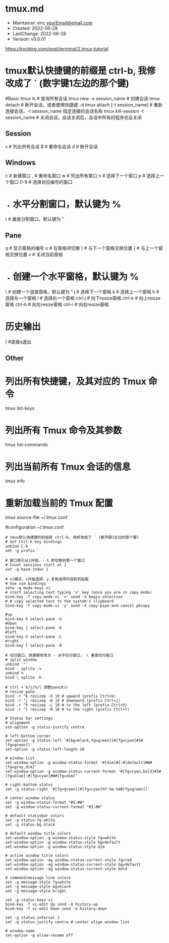 # tmux.md
- Maintainer: eric <yourEmail@email.com>
-    Created: 2022-06-28
- LastChange: 2022-06-28
-    Version: v0.0.01

https://kxcblog.com/post/terminal/2.tmux-tutorial
# tmux默认快捷键的前缀是 ctrl-b, 我修改成了 ` (数字键1左边的那个键)

#Basic
tmux ls  # 查询所有会话
tmux new -s session_name    # 创建会话
tmux detach # 断开会话，或者使用快捷键 <prefix>-d
tmux attach [-t session_name]   # 重新连接会话，-t session_name 指定连接的会话名称
tmux kill-session -t session_name   # 关闭会话，会话关闭后，会话中所有的程序也会关闭

## Session
s   # 列出所有会话
$   # 重命名会话
d   # 断开会话


## Windows
c # 新建窗口
, # 重命名窗口
w   # 列出所有窗口
n # 选择下一个窗口
p # 选择上一个窗口
0-9 # 选择对应编号的窗口

- # 水平分割窗口，默认键为 %
\ # 垂直分割窗口，默认键为 "


## Pane
q # 显示窗格的编号
o # 在窗格间切换
} # 与下一个窗格交换位置
{ # 与上一个窗格交换位置
x # 关闭当前窗格

- # 创建一个水平窗格，默认键为 %
\   # 创建一个竖直窗格，默认键为 "
j # 选择下一个窗格
k # 选择上一个窗格
h # 选择左一个窗格
l # 选择右一个窗格
ctrl-j  # 向下resize窗格
ctrl-k  # 向上resize窗格
ctrl-h  # 向左resize窗格
ctrl-l  # 向右resize窗格

# 历史输出
[ #直接q退出

## Other
# 列出所有快捷键，及其对应的 Tmux 命令
tmux list-keys

# 列出所有 Tmux 命令及其参数
tmux list-commands

# 列出当前所有 Tmux 会话的信息
tmux info

# 重新加载当前的 Tmux 配置
tmux source-file ~/.tmux.conf




#configuration ~/.tmux.conf
```
# tmux默认快捷键的前缀是 ctrl-b, 我修改成了 ` (数字键1左边的那个键)
# Set Ctrl-b key bindings
unbind C-b
set -g prefix `

# 窗口索引从1开始，`-1 即切换到第一个窗口
# Count sessions start at 1
set -g base-index 1

# vi模式，v开始选择，y 复制选择内容到剪贴板
# Use vim bindings
setw -g mode-keys vi
# start selecting text typing 'v' key (once you are in copy mode)
bind-key -T copy-mode-vi 'v' send -X begin-selection
# # copy selected text to the system's clipboard
bind-key -T copy-mode-vi 'y' send -X copy-pipe-and-cancel pbcopy

#up
bind-key k select-pane -U
#down
bind-key j select-pane -D
#left
bind-key h select-pane -L
#right
bind-key l select-pane -R

# 切分窗口，快捷键修改为 - 水平切分窗口， \ 垂直切分窗口
# split window
unbind '"'
bind - splitw -v
unbind %
bind \ splitw -h

# ctrl + k/j/h/l 调整pane大小
# resize pane
bind -r ^k resizep -U 10 # upward (prefix Ctrl+k)
bind -r ^j resizep -D 10 # downward (prefix Ctrl+j)
bind -r ^h resizep -L 10 # to the left (prefix Ctrl+h)
bind -r ^l resizep -R 10 # to the right (prefix Ctrl+l)

# Status bar settings
# alignment
set-option -g status-justify centre

# left-bottom corner
set-option -g status-left '#[bg=black,fg=green][#[fg=cyan]#S#[fg=green]]'
set-option -g status-left-length 20

# window list
set-window-option -g window-status-format '#[dim]#I:#[default]#W#[fg=grey,dim]'
set-window-option -g window-status-current-format '#[fg=cyan,bold]#I#[fg=blue]:#[fg=cyan]#W#[fg=dim]'

# right-bottom status
set -g status-right '#[fg=green][#[fg=cyan]%Y-%m-%d#[fg=green]]'

# center window status
set -g window-status-format "#I:#W"
set -g window-status-current-format "#I:#W"

# default statusbar colors
set -g status-fg white
set -g status-bg black

# default window title colors
set-window-option -g window-status-style fg=white
set-window-option -g window-status-style bg=default
set-window-option -g window-status-style dim

# active window title colors
set-window-option -ag window-status-current-style fg=red
set-window-option -ag window-status-current-style bg=default
set-window-option -ag window-status-current-style bold

# command/message line colors
set -g message-style fg=white
set -g message-style bg=black
set -g message-style bright

set -g status-keys vi
bind-key -T vi-edit Up send -X history-up
bind-key -T vi-edit Down send -X history-down

set -g status-interval 1
set -g status-justify centre # center align window list

# window-name
set-option -g allow-rename off
```
